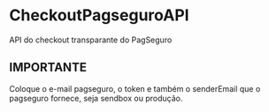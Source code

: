 # CheckoutPagseguroAPI
API do checkout transparante do PagSeguro
## IMPORTANTE
Coloque o e-mail pagseguro, o token e também o senderEmail que o pagseguro fornece, seja sendbox ou produção.
